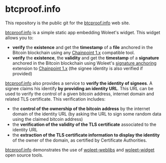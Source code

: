 # btcproof.info

This repository is the public git for the [btcproof.info](https://btcproof.info) web site.

[btcproof.info](https://btcproof.info) is a simple static app embedding Woleet's widget. This widget allows you to:

- **verify** the **existence** and get the **timestamp** of a **file** anchored in the Bitcoin blockchain using any [Chainpoint 1.x](http://www.chainpoint.org/#v1x) compatible tool.</li>
- **verify** the **existence**, the **validity** and get the **timestamp** of a **signature** anchored in the Bitcoin blockchain using Woleet's <a href="https://medium.com/@woleet/beyond-data-anchoring-bee867d9be3a">signature anchoring</a> extension to [Chainpoint 1.x](http://www.chainpoint.org/#v1x) (the signee identity is also verified if provided)

[btcproof.info](https://btcproof.info) also provides a service to **verify the identity of signees**.
A signee claims his identify **by providing an identity URL**. This URL can be used to verify the control of a given bitcoin address, internet domain and related TLS certificate.
This verification includes:
- the **control of the ownership of the bitcoin address** by the internet domain of the identity URL (by asking the URL to sign some random data using the claimed bitcoin address)
- the **verification of the validity of the TLS certificate** associated to the identity URL
- the **extraction of the TLS certificate information to display the identity** of the owner of the domain, as certified by Certificate Authorities.

[btcproof.info](https://btcproof.info) demonstrates the use of [woleet-weblibs](https://github.com/woleet/woleet-weblibs) 
and [woleet-widget](https://github.com/woleet/woleet-widget) open source tools.
